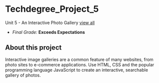 # Techdegree_Project_5
 Unit 5 - An Interactive Photo Gallery [view all](https://saratbarros.github.io/Techdegree_Project_5/)
- *Final Grade:* **Exceeds Expectations** 

## About this project
Interactive image galleries are a common feature of many websites, from photo sites to e-commerce applications. Use HTML, CSS and the popular programming language JavaScript to create an interactive, searchable gallery of photos.
